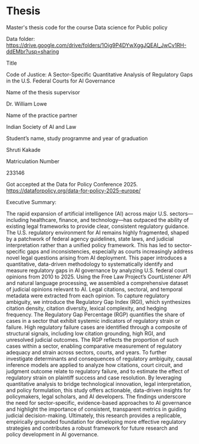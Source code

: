 # Thesis
Master's thesis code for the course Data science for Public policy

Data folder: https://drive.google.com/drive/folders/1Oig9P4DYwXggJQEAI_JwCv1RH-ddEMbr?usp=sharing

Title 

Code of Justice: A Sector-Specific Quantitative Analysis of Regulatory Gaps in the U.S. Federal Courts for AI Governance

Name of the thesis supervisor

Dr. William Lowe

Name of the practice partner

Indian Society of AI and Law


Student’s name, study programme and year of graduation

Shruti Kakade

Matriculation Number 

233146

Got accepted at the Data for Policy Conference 2025. 
https://dataforpolicy.org/data-for-policy-2025-europe/

Executive Summary:

The rapid expansion of artificial intelligence (AI) across major U.S. sectors—including healthcare, finance, and technology—has outpaced the ability of existing legal frameworks to provide clear, consistent regulatory guidance. The U.S. regulatory environment for AI remains highly fragmented, shaped by a patchwork of federal agency guidelines, state laws, and judicial interpretation rather than a unified policy framework. This has led to sector-specific gaps and inconsistencies, especially as courts increasingly address novel legal questions arising from AI deployment. This paper introduces a quantitative, data-driven methodology to systematically identify and measure regulatory gaps in AI governance by analyzing U.S. federal court opinions from 2010 to 2025. Using the Free Law Project’s CourtListener API and natural language processing, we assembled a comprehensive dataset of judicial opinions relevant to AI. Legal citations, sectoral, and temporal metadata were extracted from each opinion.
To capture regulatory ambiguity, we introduce the Regulatory Gap Index (RGI), which synthesizes citation density, citation diversity, lexical complexity, and hedging frequency. The Regulatory Gap Percentage (RGP) quantifies the share of cases in a sector that exhibit systemic indicators of regulatory strain or failure. High regulatory failure cases are identified through a composite of structural signals, including low citation grounding, high RGI, and unresolved judicial outcomes. The RGP reflects the proportion of such cases within a sector, enabling comparative measurement of regulatory adequacy and strain across sectors, courts, and years. To further investigate determinants and consequences of regulatory ambiguity, causal inference models are applied to analyze how citations, court circuit, and judgment outcome relate to regulatory failure, and to estimate the effect of regulatory strain on plaintiff success and case resolution.
By leveraging quantitative analysis to bridge technological innovation, legal interpretation, and policy formulation, this study offers actionable, data-driven insights for policymakers, legal scholars, and AI developers. The findings underscore the need for sector-specific, evidence-based approaches to AI governance and highlight the importance of consistent, transparent metrics in guiding judicial decision-making. Ultimately, this research provides a replicable, empirically grounded foundation for developing more effective regulatory strategies and contributes a robust framework for future research and policy development in AI governance.


